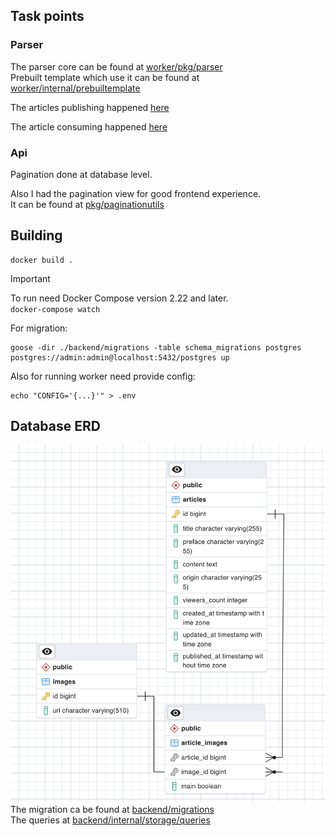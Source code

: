 ## Task points

### Parser
The parser core can be found at [worker/pkg/parser](./worker/pkg/parser)
<br>
Prebuilt template which use it can be found at [worker/internal/prebuiltemplate](./worker/internal/prebuiltemplate)

The articles publishing happened [here](https://github.com/romashorodok/news-tracker/blob/main/worker/main.go#L62)

The article consuming happened [here](https://github.com/romashorodok/news-tracker/blob/main/backend/internal/worker/article_consumer.go#L85)

### Api

Pagination done at database level.

Also I had the pagination view for good frontend experience.
<br>
It can be found at [pkg/paginationutils](./pkg/paginationutils)

## Building

```shell
docker build .
```

> [!IMPORTANT]
> To run need Docker Compose version 2.22 and later.
> <br>
> ```docker-compose watch```

For migration:
```shell
goose -dir ./backend/migrations -table schema_migrations postgres postgres://admin:admin@localhost:5432/postgres up
```

Also for running worker need provide config:
```shell
echo "CONFIG='{...}'" > .env
```

## Database ERD
![erd](./docs/migration.png)
The migration ca be found at [backend/migrations](./backend/migrations)
<br>
The queries at [backend/internal/storage/queries](./backend/internal/storage/queries)